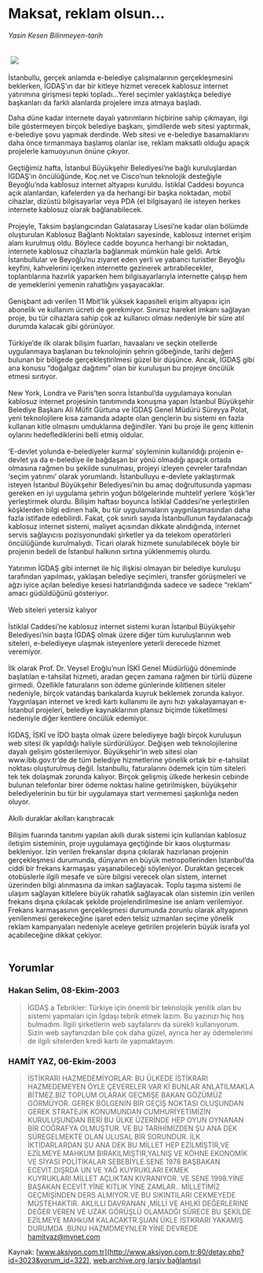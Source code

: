 # Maksat, reklam olsun...

*Yasin Kesen Bilinmeyen-tarih*

<div>
 <font>
  <img border="0" height="1" src="/web/20031129130139im_/http://www.aksiyon.com.tr/images/blank.gif"/>
 </font>
 <font class="content">
  <p>
   <img border="0" hspace="5" src="http://web.archive.org/web/20031129130139im_/http://www.aksiyon.com.tr/resim/460/76.jpg" vspace="5"/>
  </p>
 </font>
 <font class="content">
  İstanbullu, gerçek anlamda e-belediye çalışmalarının gerçekleşmesini beklerken, İGDAŞ'ın dar bir kitleye hizmet verecek kablosuz internet yatırımına girişmesi tepki topladı...Yerel seçimler yaklaştıkça belediye başkanları da farklı alanlarda projelere imza atmaya başladı.
 </font>
 <p>
  <font class="content">
   Daha düne kadar internete dayalı yatırımların hiçbirine sahip çıkmayan, ilgi bile göstermeyen birçok belediye başkanı, şimdilerde web sitesi yaptırmak, e-belediye şovu yapmak derdinde. Web sitesi ve e-belediye basamaklarını daha önce tırmanmaya başlamış olanlar ise, reklam maksatlı olduğu apaçık projelerle kamuoyunun önüne çıkıyor.
   <br/>
   <br/>
   Geçtiğimiz hafta, İstanbul Büyükşehir Belediyesi’ne bağlı kuruluşlardan İGDAŞ’ın öncülüğünde, Koç.net ve Cisco’nun teknolojik desteğiyle Beyoğlu’nda kablosuz internet altyapısı kuruldu. İstiklal Caddesi boyunca açık alanlardan, kafelerden ya da herhangi bir başka noktadan, mobil cihazlar, dizüstü bilgisayarlar veya PDA (el bilgisayarı) ile isteyen herkes internete kablosuz olarak bağlanabilecek.
   <br/>
   <br/>
   Projeyle, Taksim başlangıcından Galatasaray Lisesi’ne kadar olan bölümde oluşturulan Kablosuz Bağlantı Noktaları sayesinde, kablosuz internet erişim alanı kurulmuş oldu. Böylece cadde boyunca herhangi bir noktadan, internete kablosuz cihazlarla bağlanmak mümkün hale geldi. Artık İstanbullular ve Beyoğlu’nu ziyaret eden yerli ve yabancı turistler Beyoğlu keyfini, kahvelerini içerken internette gezinerek artırabilecekler, toplantılarına hazırlık yaparken hem bilgisayarlarıyla internette çalışıp hem de yemeklerini yemenin rahatlığını yaşayacaklar.
   <br/>
   <br/>
   Genişbant adı verilen 11 Mbit’lik yüksek kapasiteli erişim altyapısı için abonelik ve kullanım ücreti de gerekmiyor. Sınırsız hareket imkanı sağlayan proje, bu tür cihazlara sahip çok az kullanıcı olması nedeniyle bir süre atıl durumda kalacak gibi görünüyor.
   <br/>
   <br/>
   Türkiye’de ilk olarak bilişim fuarları, havaalanı ve seçkin otellerde uygulanmaya başlanan bu teknolojinin şehrin göbeğinde, tarihi değeri bulunan bir bölgede gerçekleştirilmesi güzel bir düşünce. Ancak, İGDAŞ gibi ana konusu “doğalgaz dağıtımı” olan bir kuruluşun bu projeye öncülük etmesi sırıtıyor.
   <br/>
   <br/>
   New York, Londra ve Paris’ten sonra İstanbul’da uygulamaya konulan kablosuz internet projesinin tanıtımında konuşma yapan İstanbul Büyükşehir Belediye Başkanı Ali Müfit Gürtuna ve İGDAŞ Genel Müdürü Süreyya Polat, yeni teknolojilere kısa zamanda adapte olan gençlerin bu sistemi en fazla kullanan kitle olmasını umduklarına değindiler. Yani bu proje ile genç kitlenin oylarını hedeflediklerini belli etmiş oldular.
   <br/>
   <br/>
   ‘E-devlet yolunda e-belediyeler kurma’ söyleminin kullanıldığı projenin e-devlet ya da e-belediye ile bağdaşan bir yönü olmadığı apaçık ortada olmasına rağmen bu şekilde sunulması, projeyi izleyen çevreler tarafından ‘seçim yatırımı’ olarak yorumlandı. İstanbulluyu e-devlete yaklaştırmak isteyen İstanbul Büyükşehir Belediyesi’nin bu amaç doğrultusunda yapması gereken en iyi uygulama şehrin yoğun bölgelerinde muhtelif yerlere ‘köşk’ler yerleştirmek olurdu. Bilişim haftası boyunca İstiklal Caddesi’ne yerleştirilen köşklerden bilgi edinen halk, bu tür uygulamaların yaygınlaşmasından daha fazla istifade edebilirdi. Fakat, çok sınırlı sayıda İstanbullunun faydalanacağı kablosuz internet sistemi, maliyet açısından dikkate alındığında, internet servis sağlayıcısı pozisyonundaki şirketler ya da telekom operatörleri öncülüğünde kurulmalıydı. Ticari olarak hizmete sunulabilecek böyle bir projenin bedeli de İstanbul halkının sırtına yüklenmemiş olurdu.
   <br/>
   <br/>
   Yatırımın İGDAŞ gibi internet ile hiç ilişkisi olmayan bir belediye kuruluşu tarafından yapılması, yaklaşan belediye seçimleri, transfer görüşmeleri ve ağzı iyice açılan belediye kesesi hatırlandığında sadece ve sadece “reklam” amacı güdüldüğünü gösteriyor.
   <br/>
   <br/>
   Web siteleri yetersiz kalıyor
   <br/>
   <br/>
   İstiklal Caddesi’ne kablosuz internet sistemi kuran İstanbul Büyükşehir Belediyesi’nin başta İGDAŞ olmak üzere diğer tüm kuruluşlarının web siteleri, e-belediyeye ulaşmak isteyenlere yeterli derecede hizmet veremiyor.
   <br/>
   <br/>
   İlk olarak Prof. Dr. Veysel Eroğlu’nun İSKİ Genel Müdürlüğü döneminde başlatılan e-tahsilat hizmeti, aradan geçen zamana rağmen bir türlü düzene girmedi. Özellikle faturaların son ödeme günlerinde kilitlenen siteler nedeniyle, birçok vatandaş bankalarda kuyruk beklemek zorunda kalıyor. Yaygınlaşan internet ve kredi kartı kullanımı ile aynı hızı yakalayamayan e-İstanbul projeleri, belediye kaynaklarının plansız biçimde tüketilmesi nedeniyle diğer kentlere öncülük edemiyor.
   <br/>
   <br/>
   İGDAŞ, İSKİ ve İDO başta olmak üzere belediyeye bağlı birçok kuruluşun web sitesi ilk yapıldığı haliyle sürdürülüyor. Değişen web teknolojilerine dayalı gelişim gösterilemiyor. Büyükşehir’in web sitesi olan www.ibb.gov.tr’de de tüm belediye hizmetlerine yönelik ortak bir e-tahsilat noktası oluşturulmuş değil. İstanbullu, faturalarını ödemek için tüm siteleri tek tek dolaşmak zorunda kalıyor. Birçok gelişmiş ülkede herkesin cebinde bulunan telefonlar birer ödeme noktası haline getirilmişken, büyükşehir belediyelerinin bu tür bir uygulamaya start vermemesi şaşkınlığa neden oluyor.
   <br/>
   <br/>
   Akıllı duraklar akılları karıştıracak
   <br/>
   <br/>
   Bilişim fuarında tanıtımı yapılan akıllı durak sistemi için kullanılan kablosuz iletişim sisteminin, proje uygulamaya geçtiğinde bir kaos oluşturması bekleniyor. İzin verilen frekanslar dışına çıkılarak hazırlanan projenin gerçekleşmesi durumunda, dünyanın en büyük metropollerinden İstanbul’da ciddi bir frekans karmaşası yaşanabileceği söyleniyor. Duraktan geçecek otobüslerle ilgili mesafe ve süre bilgisi verecek olan sistem, internet üzerinden bilgi alınmasına da imkan sağlayacak. Toplu taşıma sistemi ile ulaşım sağlayan kitlelere büyük rahatlık sağlayacak olan sistemin izin verilen frekans dışına çıkılacak şekilde projelendirilmesine ise anlam verilemiyor. Frekans karmaşasının gerçekleşmesi durumunda zorunlu olarak altyapının yenilenmesi gerekeceğine işaret eden telsiz uzmanları seçime yönelik reklam kampanyaları nedeniyle aceleye getirilen projelerin büyük israfa yol açabileceğine dikkat çekiyor.
   <br/>
   <br/>
  </font>
 </p>
</div>


## Yorumlar

### Hakan Selim, 08-Ekim-2003
> İGDAŞ a Tebrikler: 
> Türkiye için önemli bir teknolojik yenilik olan bu sistemi yapmaları için İgdaşı tebrik etmek lazım. Bu yazınızı hiç hoş bulmadım. İlgili şirketlerin web sayfalarını da sürekli kullanıyorum. Sizin web sayfanızdan bile çok daha güzel, ayrıca her ay ödemelerimi de ilgili sitelerden kredi kartı ile yapmaktayım.

### HAMİT YAZ, 06-Ekim-2003
> İSTİKRARI HAZMEDEMİYORLAR: 
> BU ÜLKEDE  İSTİKRARI HAZMEDEMEYEN ÖYLE ÇEVERELER VAR Kİ BUNLAR ANLATILMAKLA BİTMEZ.BİZ TOPLUM OLARAK GEÇMİŞE BAKAN GÖZÜMÜZ  GÖRMÜYOR. GEREK BÖLGENİN BİR GEÇİŞ NOKTASI OLUŞUNDAN GEREK STRATEJİK KONUMUNDAN CUMHURİYETİMİZİN KURULUŞUNDAN BERİ BU ÜLKE ÜZERİNDE HEP OYUN OYNANAN BİR COĞRAFYA OLMUŞTUR. VE BU TARİHİMİZDEN ŞU ANA DEK SÜREGELMEKTE OLAN ULUSAL BİR SORUNDUR. İLK İKTİDARLARDAN ŞU ANA DEK BU MİLLET HEP EZİLMİŞTİR,VE EZİLMEYE MAHKUM BIRAKILMIŞTIR,YALNIŞ VE KÖHNE EKONOMİK VE SİYASİ POLİTİKALAR SEBEBİYLE.SENE 1978 BAŞBAKAN ECEVİT.DIŞRDA UN VE YAĞ KUYRUKLARI EKMEK KUYRUKLARI.MİLLET AÇLIKTAN KIVRANIYOR. VE SENE 1998.YİNE BAŞAKAN ECEVİT.YİNE KITLIK YİNE ZAMLAR.. MİLLETİMİZ GEÇMİŞİNDEN DERS ALMIYOR.VE BU SIKINTILARI CEKMEYEDE MÜSTEHAKTIR. AKLILLI DAVRANAN ,MİLLİ VE AHLKİ DEĞERLERİNE DEĞER VEREN VE UZAK GÖRÜŞLÜ OLAMADĞI SÜRECE BU ŞEKİLDE EZİLMEYE MAHkUM KALACAKTR.ŞUAN ÜKLE İSTKRARI YAKAMIŞ DURUMDA .BUNU HAZMDMEYNLER YİNE DEVREDE hamityaz@mynet.com

Kaynak: [www.aksiyon.com.tr](http://www.aksiyon.com.tr:80/detay.php?id=3023&yorum_id=322), [web.archive.org (arşiv bağlantısı)](http://web.archive.org/web/20031129130139/http://www.aksiyon.com.tr:80/detay.php?id=3023&yorum_id=322)
